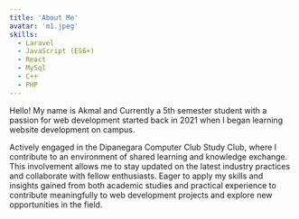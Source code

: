 ```yaml
---
title: 'About Me'
avatar: 'm1.jpeg'
skills:
  - Laravel
  - JavaScript (ES6+)
  - React
  - MySql
  - C++
  - PHP
---
```


Hello! My name is Akmal and Currently a 5th semester student with a passion for web
development started back in 2021 when I began learning website development on campus.

Actively engaged in the Dipanegara Computer Club Study Club, where I contribute to an
environment of shared learning and knowledge exchange. This involvement allows me to
stay updated on the latest industry practices and collaborate with fellow enthusiasts.
Eager to apply my skills and insights gained from both academic studies and practical
experience to contribute meaningfully to web development projects and explore new
opportunities in the field.
